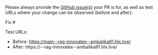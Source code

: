 Please always provide the [GitHub issue(s)](../issues) your PR is for, as well as test URLs where your change can be observed (before and after):

Fix #<gh-issue-id>

Test URLs:
- Before: https://main--rag-innovatex--ambalika91.hlx.live/
- After: https://<branch>--rag-innovatex--ambalika91.hlx.live/
